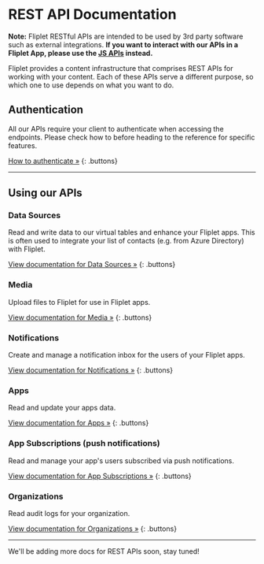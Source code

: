 # REST API Documentation

<p class="warning"><strong>Note:</strong> Fliplet RESTful APIs are intended to be used by 3rd party software such as external integrations. <strong>If you want to interact with our APIs in a Fliplet App, please use the <a href="/API-Documentation.html">JS APIs</a> instead.</strong></p>

Fliplet provides a content infrastructure that comprises REST APIs for working with your content. Each of these APIs serve a different purpose, so which one to use depends on what you want to do.

## Authentication

All our APIs require your client to authenticate when accessing the endpoints. Please check how to before heading to the reference for specific features.

[How to authenticate »](REST-API/authenticate.md)
{: .buttons}

---

## Using our APIs

### Data Sources

Read and write data to our virtual tables and enhance your Fliplet apps. This is often used to integrate your list of contacts (e.g. from Azure Directory) with Fliplet.

[View documentation for Data Sources »](REST-API/fliplet-datasources.md)
{: .buttons}

### Media

Upload files to Fliplet for use in Fliplet apps.

[View documentation for Media »](REST-API/fliplet-media.md)
{: .buttons}

### Notifications

Create and manage a notification inbox for the users of your Fliplet apps.

[View documentation for Notifications »](REST-API/fliplet-notifications.md)
{: .buttons}

### Apps

Read and update your apps data.

[View documentation for Apps »](REST-API/fliplet-apps.md)
{: .buttons}

### App Subscriptions (push notifications)

Read and manage your app's users subscribed via push notifications.

[View documentation for App Subscriptions »](REST-API/fliplet-app-subscriptions.md)
{: .buttons}

### Organizations

Read audit logs for your organization.

[View documentation for Organizations »](REST-API/fliplet-organizations.md)
{: .buttons}

---

We'll be adding more docs for REST APIs soon, stay tuned!